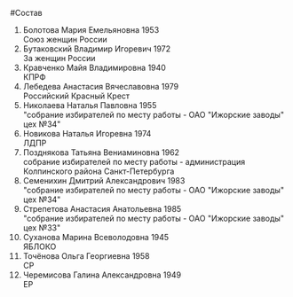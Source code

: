 #Состав
1. Болотова Мария Емельяновна 1953   
    Союз женщин России
2. Бутаковский Владимир Игоревич 1972   
    За женщин России
3. Кравченко Майя Владимировна 1940   
    КПРФ
4. Лебедева Анастасия Вячеславовна 1979   
    Российский Красный Крест
5. Николаева Наталья Павловна 1955   
    "собрание избирателей по месту работы - ОАО "Ижорские заводы" цех №34"
6. Новикова Наталья Игоревна 1974   
    ЛДПР
7. Позднякова Татьяна Вениаминовна 1962   
    собрание избирателей по месту работы - администрация Колпинского района Санкт-Петербурга
8. Семенихин Дмитрий Александрович 1983   
    "собрание избирателей по месту работы - ОАО "Ижорские заводы" цех №34"
9. Стрепетова Анастасия Анатольевна 1985   
    "собрание избирателей по месту работы - ОАО "Ижорские заводы" цех №33"
10. Суханова Марина Всеволодовна 1945   
    ЯБЛОКО
11. Точёнова Ольга Георгиевна 1958   
    СР
12. Черемисова Галина Александровна 1949   
    ЕР
